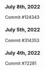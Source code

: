 ### July 8th, 2022

Commit #124343

### July 5th, 2022

Commit #314353


### July 4th, 2022

Commit #72281
